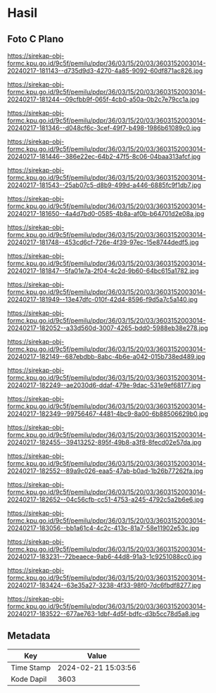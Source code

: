 # Hasil

## Foto C Plano

https://sirekap-obj-formc.kpu.go.id/9c5f/pemilu/pdpr/36/03/15/20/03/3603152003014-20240217-181143--d735d9d3-4270-4a85-9092-60df871ac826.jpg

https://sirekap-obj-formc.kpu.go.id/9c5f/pemilu/pdpr/36/03/15/20/03/3603152003014-20240217-181244--09cfbb9f-065f-4cb0-a50a-0b2c7e79cc1a.jpg

https://sirekap-obj-formc.kpu.go.id/9c5f/pemilu/pdpr/36/03/15/20/03/3603152003014-20240217-181346--d048cf6c-3cef-49f7-b498-1986b61089c0.jpg

https://sirekap-obj-formc.kpu.go.id/9c5f/pemilu/pdpr/36/03/15/20/03/3603152003014-20240217-181446--386e22ec-64b2-47f5-8c06-04baa313afcf.jpg

https://sirekap-obj-formc.kpu.go.id/9c5f/pemilu/pdpr/36/03/15/20/03/3603152003014-20240217-181543--25ab07c5-d8b9-499d-a446-6885fc9f1db7.jpg

https://sirekap-obj-formc.kpu.go.id/9c5f/pemilu/pdpr/36/03/15/20/03/3603152003014-20240217-181650--4a4d7bd0-0585-4b8a-af0b-b64701d2e08a.jpg

https://sirekap-obj-formc.kpu.go.id/9c5f/pemilu/pdpr/36/03/15/20/03/3603152003014-20240217-181748--453cd6cf-726e-4f39-97ec-15e8744dedf5.jpg

https://sirekap-obj-formc.kpu.go.id/9c5f/pemilu/pdpr/36/03/15/20/03/3603152003014-20240217-181847--5fa01e7a-2f04-4c2d-9b60-64bc615a1782.jpg

https://sirekap-obj-formc.kpu.go.id/9c5f/pemilu/pdpr/36/03/15/20/03/3603152003014-20240217-181949--13e47dfc-010f-42d4-8596-f9d5a7c5a140.jpg

https://sirekap-obj-formc.kpu.go.id/9c5f/pemilu/pdpr/36/03/15/20/03/3603152003014-20240217-182052--a33d560d-3007-4265-bdd0-5988eb38e278.jpg

https://sirekap-obj-formc.kpu.go.id/9c5f/pemilu/pdpr/36/03/15/20/03/3603152003014-20240217-182149--687ebdbb-8abc-4b6e-a042-015b738ed489.jpg

https://sirekap-obj-formc.kpu.go.id/9c5f/pemilu/pdpr/36/03/15/20/03/3603152003014-20240217-182249--ae2030d6-ddaf-479e-9dac-531e9ef68177.jpg

https://sirekap-obj-formc.kpu.go.id/9c5f/pemilu/pdpr/36/03/15/20/03/3603152003014-20240217-182349--99756467-4481-4bc9-8a00-6b88506629b0.jpg

https://sirekap-obj-formc.kpu.go.id/9c5f/pemilu/pdpr/36/03/15/20/03/3603152003014-20240217-182455--39413252-895f-49b8-a3f8-8fecd02e57da.jpg

https://sirekap-obj-formc.kpu.go.id/9c5f/pemilu/pdpr/36/03/15/20/03/3603152003014-20240217-182552--89a9c026-eaa5-47ab-b0ad-1b26b77262fa.jpg

https://sirekap-obj-formc.kpu.go.id/9c5f/pemilu/pdpr/36/03/15/20/03/3603152003014-20240217-182652--04c56cfb-cc51-4753-a245-4792c5a2b6e6.jpg

https://sirekap-obj-formc.kpu.go.id/9c5f/pemilu/pdpr/36/03/15/20/03/3603152003014-20240217-183056--bb1a61c4-4c2c-413c-81a7-58e11902e53c.jpg

https://sirekap-obj-formc.kpu.go.id/9c5f/pemilu/pdpr/36/03/15/20/03/3603152003014-20240217-183231--72beaece-9ab6-44d8-91a3-1c9251088cc0.jpg

https://sirekap-obj-formc.kpu.go.id/9c5f/pemilu/pdpr/36/03/15/20/03/3603152003014-20240217-183424--63e35a27-3238-4f33-98f0-7dc6fbdf8277.jpg

https://sirekap-obj-formc.kpu.go.id/9c5f/pemilu/pdpr/36/03/15/20/03/3603152003014-20240217-183522--677ae763-1dbf-4d5f-bdfc-d3b5cc78d5a8.jpg


## Metadata

| Key        | Value               |
| ---------- | ------------------- |
| Time Stamp | 2024-02-21 15:03:56 |
| Kode Dapil | 3603                |



